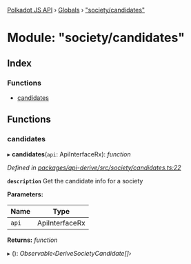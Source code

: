[Polkadot JS API](../README.md) › [Globals](../globals.md) › ["society/candidates"](_society_candidates_.md)

# Module: "society/candidates"

## Index

### Functions

* [candidates](_society_candidates_.md#candidates)

## Functions

###  candidates

▸ **candidates**(`api`: ApiInterfaceRx): *function*

*Defined in [packages/api-derive/src/society/candidates.ts:22](https://github.com/polkadot-js/api/blob/219e928c01/packages/api-derive/src/society/candidates.ts#L22)*

**`description`** Get the candidate info for a society

**Parameters:**

Name | Type |
------ | ------ |
`api` | ApiInterfaceRx |

**Returns:** *function*

▸ (): *Observable‹DeriveSocietyCandidate[]›*
